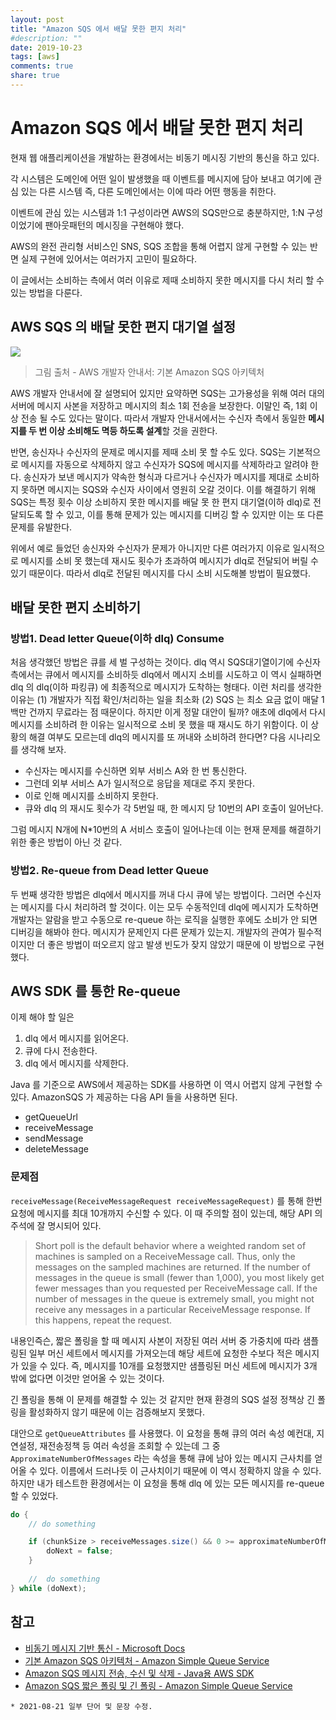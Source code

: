 ```yaml
---
layout: post
title: "Amazon SQS 에서 배달 못한 편지 처리"
#description: ""
date: 2019-10-23
tags: [aws]
comments: true
share: true
---
```


# Amazon SQS 에서 배달 못한 편지 처리

현재 웹 애플리케이션을 개발하는 환경에서는 비동기 메시징 기반의 통신을 하고 있다.

각 시스템은 도메인에 어떤 일이 발생했을 때 이벤트를 메시지에 담아 보내고 여기에 관심 있는 다른 시스템 즉, 다른 도메인에서는 이에 따라 어떤 행동을 취한다.

이벤트에 관심 있는 시스템과 1:1 구성이라면 AWS의 SQS만으로 충분하지만, 1:N 구성이었기에 팬아웃패턴의 메시징을 구현해야 했다. 

AWS의 완전 관리형 서비스인 SNS, SQS 조합을 통해 어렵지 않게 구현할 수 있는 반면 실제 구현에 있어서는 여러가지 고민이 필요하다.

이 글에서는 소비하는 측에서 여러 이유로 제때 소비하지 못한 메시지를 다시 처리 할 수 있는 방법을 다룬다.

## AWS SQS 의 배달 못한 편지 대기열 설정
![](https://docs.aws.amazon.com/ko_kr/AWSSimpleQueueService/latest/SQSDeveloperGuide/images/ArchOverview.png)
> 그림 출처 - AWS 개발자 안내서: 기본 Amazon SQS 아키텍처

AWS 개발자 안내서에 잘 설명되어 있지만 요약하면 SQS는 고가용성을 위해 여러 대의 서버에 메시지 사본을 저장하고 메시지의 최소 1회 전송을 보장한다. 이말인 즉, 1회 이상 전송 될 수도 있다는 말이다. 따라서 개발자 안내서에서는 수신자 측에서 동일한 **메시지를 두 번 이상 소비해도 멱등 하도록 설계**할 것을 권한다.

반면, 송신자나 수신자의 문제로 메시지를 제때 소비 못 할 수도 있다. SQS는 기본적으로 메시지를 자동으로 삭제하지 않고 수신자가 SQS에 메시지를 삭제하라고 알려야 한다. 송신자가 보낸 메시지가 약속한 형식과 다르거나 수신자가 메시지를 제대로 소비하지 못하면 메시지는 SQS와 수신자 사이에서 영원히 오갈 것이다.
이를 해결하기 위해 SQS는 특정 횟수 이상 소비하지 못한 메시지를 배달 못 한 편지 대기열(이하 dlq)로  전달되도록 할 수 있고, 이를 통해 문제가 있는 메시지를 디버깅 할 수 있지만 이는 또 다른 문제를 유발한다.

위에서 예로 들었던 송신자와 수신자가 문제가 아니지만 다른 여러가지 이유로 일시적으로 메시지를 소비 못 했는데 재시도 횟수가 초과하여 메시지가 dlq로 전달되어 버릴 수 있기 때문이다. 따라서 dlq로 전달된 메시지를 다시 소비 시도해볼 방법이 필요했다.


## 배달 못한 편지 소비하기
### 방법1. Dead letter Queue(이하 dlq) Consume
처음 생각했던 방법은 큐를 세 벌 구성하는 것이다. dlq 역시 SQS대기열이기에 수신자 측에서는 큐에서 메시지를 소비하듯 dlq에서 메시지 소비를 시도하고 이 역시 실패하면 dlq 의 dlq(이하 파킹큐) 에 최종적으로 메시지가 도착하는 형태다. 이런 처리를 생각한 이유는 (1) 개발자가 직접 확인/처리하는 일을 최소화 (2) SQS 는 최소 요금 없이 매달 1백만 건까지 무료라는 점 때문이다. 하지만 이게 정말 대안이 될까?
애초에 dlq에서 다시 메시지를 소비하려 한 이유는 일시적으로 소비 못 했을 때 재시도 하기 위함이다. 이 상황의 해결 여부도 모르는데 dlq의 메시지를 또 꺼내와 소비하려 한다면? 다음 시나리오를 생각해 보자.

- 수신자는 메시지를 수신하면 외부 서비스 A와 한 번 통신한다.
- 그런데 외부 서비스 A가 일시적으로 응답을 제대로 주지 못한다.
- 이로 인해 메시지를 소비하지 못한다.
- 큐와 dlq 의 재시도 횟수가 각 5번일 때, 한 메시지 당 10번의 API 호출이 일어난다.

그럼 메시지 N개에 N*10번의 A 서비스 호출이 일어나는데 이는 현재 문제를 해결하기 위한 좋은 방법이 아닌 것 같다.

### 방법2. Re-queue from Dead letter Queue
두 번째 생각한 방법은 dlq에서 메시지를 꺼내 다시 큐에 넣는 방법이다. 그러면 수신자는 메시지를 다시 처리하려 할 것이다. 이는 모두 수동적인데 dlq에 메시지가 도착하면 개발자는 알람을 받고 수동으로 re-queue 하는 로직을 실행한 후에도 소비가 안 되면 디버깅을 해봐야 한다. 메시지가 문제인지 다른 문제가 있는지.
개발자의 관여가 필수적이지만 더 좋은 방법이 떠오르지 않고 발생 빈도가 잦지 않았기 때문에 이 방법으로 구현했다.


## AWS SDK 를 통한 Re-queue
이제 해야 할 일은
1. dlq 에서 메시지를 읽어온다.
2. 큐에 다시 전송한다.
3. dlq 에서 메시지를 삭제한다.

Java 를 기준으로 AWS에서 제공하는 SDK를 사용하면 이 역시 어렵지 않게 구현할 수 있다. AmazonSQS 가 제공하는 다음 API 들을 사용하면 된다.
- getQueueUrl
- receiveMessage
- sendMessage
- deleteMessage

### 문제점
`receiveMessage(ReceiveMessageRequest receiveMessageRequest)` 를 통해 한번 요청에 메시지를 최대 10개까지 수신할 수 있다. 이 때 주의할 점이 있는데, 해당 API 의 주석에 잘 명시되어 있다.

> Short poll is the default behavior where a weighted random set of machines is sampled on a ReceiveMessage call. Thus, only the messages on the sampled machines are returned. If the number of messages in the queue is small (fewer than 1,000), you most likely get fewer messages than you requested per ReceiveMessage call. If the number of messages in the queue is extremely small, you might not receive any messages in a particular ReceiveMessage response. If this happens, repeat the request.

내용인즉슨, 짧은 폴링을 할 때 메시지 사본이 저장된 여러 서버 중 가중치에 따라 샘플링된 일부 머신 세트에서 메시지를 가져오는데 해당 세트에 요청한 수보다 적은 메시지가 있을 수 있다. 즉, 메시지를 10개를 요청했지만 샘플링된 머신 세트에 메시지가 3개 밖에 없다면 이것만 얻어올 수 있는 것이다.

긴 폴링을 통해 이 문제를 해결할 수 있는 것 같지만 현재 환경의 SQS 설정 정책상 긴 폴링을 활성화하지 않기 때문에 이는 검증해보지 못했다.

대안으로  `getQueueAttributes` 를 사용했다. 이 요청을 통해 큐의 여러 속성 예컨대, 지연설정, 재전송정책 등 여러 속성을 조회할 수 있는데 그 중 `ApproximateNumberOfMessages` 라는 속성을 통해 큐에 남아 있는 메시지 근사치를 얻어올 수 있다. 이름에서 드러나듯 이 근사치이기 때문에 이 역시 정확하지 않을 수 있다. 하지만 내가 테스트한 환경에서는 이 요청을 통해 dlq 에 있는 모든 메시지를 re-queue 할 수 있었다.

```java
do {
    // do something

    if (chunkSize > receiveMessages.size() && 0 >= approximateNumberOfMessages) {
        doNext = false;
    }
    
    //  do something
} while (doNext);
```




## 참고
- [비동기 메시지 기반 통신 - Microsoft Docs](https://docs.microsoft.com/ko-kr/dotnet/architecture/microservices/architect-microservice-container-applications/asynchronous-message-based-communication)
- [기본 Amazon SQS 아키텍처 - Amazon Simple Queue Service](https://docs.aws.amazon.com/ko_kr/AWSSimpleQueueService/latest/SQSDeveloperGuide/sqs-basic-architecture.html)
- [Amazon SQS 메시지 전송, 수신 및 삭제 - Java용 AWS SDK](https://docs.aws.amazon.com/ko_kr/sdk-for-java/v1/developer-guide/examples-sqs-messages.html)
- [Amazon SQS 짧은 폴링 및 긴 폴링 - Amazon Simple Queue Service](https://docs.aws.amazon.com/ko_kr/AWSSimpleQueueService/latest/SQSDeveloperGuide/sqs-short-and-long-polling.html)



```
* 2021-08-21 일부 단어 및 문장 수정.
```